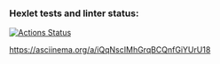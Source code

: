 ### Hexlet tests and linter status:
[![Actions Status](https://github.com/aneutepo/python-project-49/actions/workflows/hexlet-check.yml/badge.svg)](https://github.com/aneutepo/python-project-49/actions)

https://asciinema.org/a/iQqNscIMhGrqBCQnfGiYUrU18

